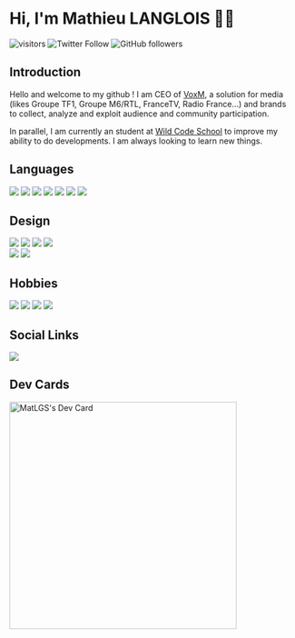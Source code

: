 <h1> Hi, I'm Mathieu LANGLOIS 👋🏻</h1>

![visitors](https://visitor-badge.glitch.me/badge?page_id=mlgs45)
![Twitter Follow](https://img.shields.io/twitter/follow/mlanglois45?style=social)
![GitHub followers](https://img.shields.io/github/followers/mlgs45?style=social)

## Introduction

Hello and welcome to my github ! I am CEO of [VoxM](https://www.voxm.live/), a solution for media (likes Groupe TF1, Groupe M6/RTL, FranceTV, Radio France...) and brands to collect, analyze and exploit audience and community participation.  

In parallel, I am currently an student at [Wild Code School](https://www.wildcodeschool.com/fr-FR) to improve my ability to do developments.
I am always looking to learn new things.

## Languages

<p>
	<img src="https://img.shields.io/badge/html5%20-%23E34F26.svg?&style=for-the-badge&logo=html5&logoColor=white"/>
	<img src="https://img.shields.io/badge/css3%20-%231572B6.svg?&style=for-the-badge&logo=css3&logoColor=white"/>
	<img src="https://img.shields.io/badge/JavaScript-F7DF1E?style=for-the-badge&logo=javascript&logoColor=black"/>
	<img src="https://img.shields.io/badge/React-20232A?style=for-the-badge&logo=react&logoColor=61DAFB"/>
	<img src="https://img.shields.io/badge/Node.js-43853D?style=for-the-badge&logo=node.js&logoColor=white"/>
	<img src="https://img.shields.io/badge/markdown-%23000000.svg?&style=for-the-badge&logo=markdown&logoColor=white"/>
	<img src="https://img.shields.io/badge/Wordpress-21759B?style=for-the-badge&logo=wordpress&logoColor=white"/>
</p>

## Design 
<p>
	<img src="https://img.shields.io/badge/Adobe%20Creative%20Cloud-DA1F26?style=for-the-badge&logo=Adobe%20Creative%20Cloud&logoColor=white" />
	<img src="https://img.shields.io/badge/Adobe%20Illustrator-FF9A00?style=for-the-badge&logo=adobe%20illustrator&logoColor=white" />
	<img src="https://img.shields.io/badge/Adobe%20Photoshop-31A8FF?style=for-the-badge&logo=Adobe%20Photoshop&logoColor=black" />
	<img src="https://img.shields.io/badge/Adobe%20XD-470137?style=for-the-badge&logo=Adobe%20XD&logoColor=#FF61F6" /><br/>
	<img src="https://img.shields.io/badge/Figma-F24E1E?style=for-the-badge&logo=figma&logoColor=white" />
	<img src="https://img.shields.io/badge/Sketch-FFB387?style=for-the-badge&logo=sketch&logoColor=black" />
</p>

## Hobbies
<p>
	<img src ="https://img.shields.io/badge/PlayStation-003791?style=for-the-badge&logo=playstation&logoColor=white" />
	<img src ="https://img.shields.io/badge/Battle.net-000?style=for-the-badge&logo=battle.net&logoColor=148EFF" />
	<img src ="https://img.shields.io/badge/Spotify-1ED760?&style=for-the-badge&logo=spotify&logoColor=white" />
	<img src ="https://img.shields.io/badge/Deliveroo-00CCBC?style=for-the-badge&logo=Deliveroo&logoColor=white" />
</p>

## Social Links 

<p>
    <a href="https://www.linkedin.com/in/mlanglois45/"><img src="https://img.shields.io/badge/LinkedIn-0077B5?style=for-the-badge&logo=linkedin&logoColor=white" /></a>
</p>

## Dev Cards 

<p>
<a href="https://app.daily.dev/mlgs45"><img src="https://api.daily.dev/devcards/4dd12b89417f4123bf1d4e695aa8d85b.png?r=jyj" width="400" alt="MatLGS's Dev Card"/></a>
</p>

<!--
**mlgs45/mlgs45** is a ✨ _special_ ✨ repository because its `README.md` (this file) appears on your GitHub profile.

Here are some ideas to get you started:

- 🔭 I’m currently working on ...
- 🌱 I’m currently learning ...
- 👯 I’m looking to collaborate on ...
- 🤔 I’m looking for help with ...
- 💬 Ask me about ...
- 📫 How to reach me: ...
- 😄 Pronouns: ...
- ⚡ Fun fact: ...
-->
